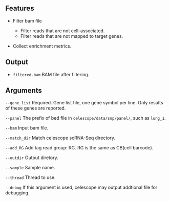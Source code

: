 ## Features
- Filter bam file
    - Filter reads that are not cell-associated.
    - Filter reads that are not mapped to target genes. 

- Collect enrichment metrics.

## Output
- `filtered.bam` BAM file after filtering.
## Arguments
`--gene_list` Required. Gene list file, one gene symbol per line. Only results of these genes are reported.

`--panel` The prefix of bed file in `celescope/data/snp/panel/`, such as `lung_1`.

`--bam` Input bam file.

`--match_dir` Match celescope scRNA-Seq directory.

`--add_RG` Add tag read group: RG. RG is the same as CB(cell barcode).

`--outdir` Output diretory.

`--sample` Sample name.

`--thread` Thread to use.

`--debug` If this argument is used, celescope may output addtional file for debugging.

